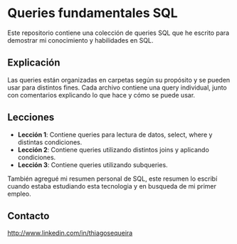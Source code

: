 # Queries fundamentales SQL 

Este repositorio contiene una colección de queries SQL que he escrito para demostrar mi conocimiento y habilidades en SQL.

## Explicación

Las queries están organizadas en carpetas según su propósito y se pueden usar para distintos fines. Cada archivo contiene una query individual, junto con comentarios explicando lo que hace y cómo se puede usar.

## Lecciones

- **Lección 1**: Contiene queries para lectura de datos, select, where y distintas condiciones.
- **Lección 2**: Contiene queries utilizando distintos joins y aplicando condiciones.
- **Lección 3**: Contiene queries utilizando subqueries.

También agregué mi resumen personal de SQL, este resumen lo escribí cuando estaba estudiando esta tecnologia y en busqueda de mi primer empleo.

## Contacto
<http://www.linkedin.com/in/thiagosequeira>
